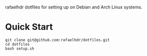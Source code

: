 rafaelhdr dotfiles for setting up on Debian and Arch Linux systems.

# Quick Start

```
git clone git@github.com:rafaelhdr/dotfiles.git
cd dotfiles
bash setup.sh
```
